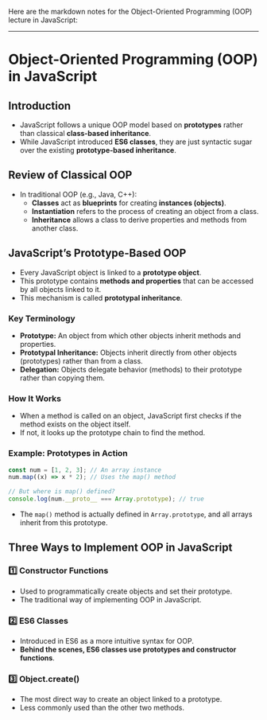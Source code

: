 Here are the markdown notes for the Object-Oriented Programming (OOP) lecture in JavaScript:

---

# **Object-Oriented Programming (OOP) in JavaScript**

## **Introduction**

- JavaScript follows a unique OOP model based on **prototypes** rather than classical **class-based inheritance**.
- While JavaScript introduced **ES6 classes**, they are just syntactic sugar over the existing **prototype-based inheritance**.

## **Review of Classical OOP**

- In traditional OOP (e.g., Java, C++):
  - **Classes** act as **blueprints** for creating **instances (objects)**.
  - **Instantiation** refers to the process of creating an object from a class.
  - **Inheritance** allows a class to derive properties and methods from another class.

## **JavaScript’s Prototype-Based OOP**

- Every JavaScript object is linked to a **prototype object**.
- This prototype contains **methods and properties** that can be accessed by all objects linked to it.
- This mechanism is called **prototypal inheritance**.

### **Key Terminology**

- **Prototype:** An object from which other objects inherit methods and properties.
- **Prototypal Inheritance:** Objects inherit directly from other objects (prototypes) rather than from a class.
- **Delegation:** Objects delegate behavior (methods) to their prototype rather than copying them.

### **How It Works**

- When a method is called on an object, JavaScript first checks if the method exists on the object itself.
- If not, it looks up the prototype chain to find the method.

### **Example: Prototypes in Action**

```js
const num = [1, 2, 3]; // An array instance
num.map((x) => x * 2); // Uses the map() method

// But where is map() defined?
console.log(num.__proto__ === Array.prototype); // true
```

- The `map()` method is actually defined in `Array.prototype`, and all arrays inherit from this prototype.

## **Three Ways to Implement OOP in JavaScript**

### 1️⃣ **Constructor Functions**

- Used to programmatically create objects and set their prototype.
- The traditional way of implementing OOP in JavaScript.

### 2️⃣ **ES6 Classes**

- Introduced in ES6 as a more intuitive syntax for OOP.
- **Behind the scenes, ES6 classes use prototypes and constructor functions**.

### 3️⃣ **Object.create()**

- The most direct way to create an object linked to a prototype.
- Less commonly used than the other two methods.